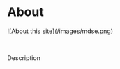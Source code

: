 <!-- ======================================================================
--- Search engine
title:          About
keywords:       about this site
description:    About this site.
--- Menu system
order:          100
text:           About
hidden:         false
umbel:          false
--- Page properties
id:             
document:       
layout:         
---$-left:         
======================================================================= -->

# About

<div class="text-center">
![About this site](/images/mdse.png)
</div>

<p>&nbsp;</p>

Description
